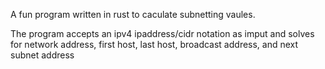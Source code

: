 A fun program written in rust to caculate subnetting vaules.

The program accepts an ipv4 ipaddress/cidr notation as imput and solves for network address, first host, last host, broadcast address, and next subnet address
